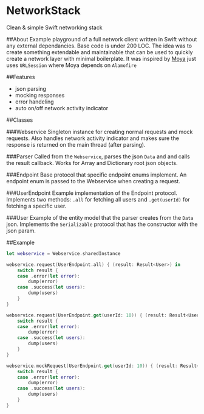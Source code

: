 # NetworkStack
Clean &amp; simple Swift networking stack

##About
Example playground of a full network client written in Swift without any external dependancies. Base code is under 200 LOC.
The idea was to create something extendable and maintainable that can be used to quickly create a network layer with minimal boilerplate.
It was inspired by [Moya](https://github.com/Moya/Moya) just uses `URLSession` where Moya depends on `Alamofire`

##Features
- json parsing
- mocking responses
- error handeling
- auto on/off network activity indicator

##Classes

###Webservice 
Singleton instance for creating normal requests and mock requests. 
Also handles network activity indicator and makes sure the response is returned on the main thread (after parsing).

###Parser
Called from the `Webservice`, parses the json `Data` and and calls the result callback. Works for Array and Dictionary root json objects.

###Endpoint
Base protocol that specific endpoint enums implement. An endpoint enum is passed to the Webservice when creating a request.

###UserEndpoint
Example implementation of the Endpoint protocol. Implements two methods: `.all` for fetching all users and `.get(userId)`
 for fetching a specific user. 
 
###User
Example of the entity model that the parser creates from the `Data` json.
Implements the `Serializable` protocol that has the constructor with the json param. 
 
##Example
```swift
let webservice = Webservice.sharedInstance

webservice.request(UserEndpoint.all) { (result: Result<User>) in
    switch result {
    case .error(let error):
        dump(error)
    case .success(let users):
        dump(users)
    }
}

webservice.request(UserEndpoint.get(userId: 10)) { (result: Result<User>) in
    switch result {
    case .error(let error):
        dump(error)
    case .success(let users):
        dump(users)
    }
}

webservice.mockRequest(UserEndpoint.get(userId: 10)) { (result: Result<User>) in
    switch result {
    case .error(let error):
        dump(error)
    case .success(let users):
        dump(users)
    }
}
```
